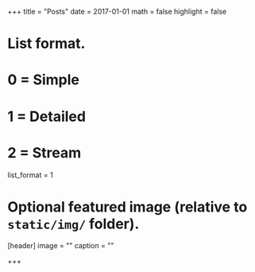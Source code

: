 +++
title = "Posts"
date = 2017-01-01
math = false
highlight = false

# List format.
#   0 = Simple
#   1 = Detailed
#   2 = Stream
list_format = 1

# Optional featured image (relative to `static/img/` folder).
[header]
image = ""
caption = ""

+++
